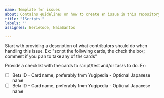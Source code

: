 ```yaml
---
name: Template for issues
about: Contains guidelines on how to create an issue in this repository
title: "[Scripts]"
labels: ''
assignees: EerieCode, NaimSantos

---
```


Start with providing a description of what contributors should do when handling this issue. Ex: "script the following cards, the check the box; comment if you plan to take any of the cards"

Provide a checklist with the cards to script/test and/or tasks to do. Ex:
- [ ] Beta ID - Card name, preferably from Yugipedia - Optional Japanese name
- [ ] Beta ID - Card name, preferably from Yugipedia - Optional Japanese name
